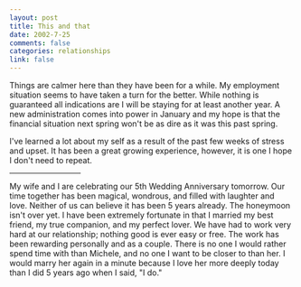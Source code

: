 ```yaml
--- 
layout: post
title: This and that
date: 2002-7-25
comments: false
categories: relationships
link: false
---
```

Things are calmer here than they have been for a while. My employment situation seems to have taken a turn for the better. While nothing is guaranteed all indications are I will be staying for at least another year. A new administration comes into power in January and my hope is that the financial situation next spring won't be as dire as it was this past spring.

I've learned a lot about my self as a result of the past few weeks of stress and upset. It has been a great growing experience, however, it is one I hope I don't need to repeat.

<hr width="25%">

My wife and I are celebrating our 5th Wedding Anniversary tomorrow. Our time together has been magical, wondrous, and filled with laughter and love. Neither of us can believe it has been 5 years already. The honeymoon isn't over yet. I have been extremely fortunate in that I married my best friend, my true companion, and my perfect lover. We have had to work very hard at our relationship; nothing good is ever easy or free. The work has been rewarding personally and as a couple. There is no one I would rather spend time with than Michele, and no one I want to be closer to than her. I would marry her again in a minute because I love her more deeply today than I did 5 years ago when I said, "I do."


